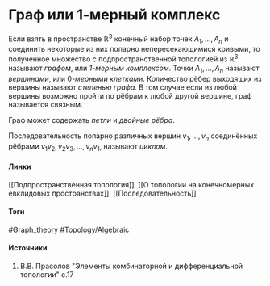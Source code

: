 # Граф или 1-мерный комплекс
Если взять в пространстве $\mathbb{R}^{3}$ конечный набор точек $A_{1},\dots,A_{n}$ и соединить некоторые из них попарно непересекающимися кривыми, то полученное множество с подпространственной топологией из $\mathbb{R}^{3}$ называют *графом*, или *$1$-мерным комплексом*. Точки $A_{1},\dots,A_{n}$ называют *вершинами*, или $0$*-мерными клетками*.
Количество рёбер выходящих из вершины называют *степенью графа*.
В том случае если из любой вершины возможно пройти по рёбрам к любой другой вершине, граф называется связным.

Граф может содержать *петли* и *двойные рёбра*.

Последовательность попарно различных вершин $v_{1},\dots,v_{n}$ соединённых рёбрами $v_{1}v_{2},v_{2}v_{3},\dots,v_{n}v_{1}$, называют *циклом*.
#### Линки
 [[Подпространственная топология]],
 [[О топологии на конечномерных евклидовых пространствах]],
 [[Последовательность]]
#### Тэги
 #Graph_theory
 #Topology/Algebraic 
#### Источники
1. В.В. Прасолов "Элементы комбинаторной и дифференциальной топологии" с.17